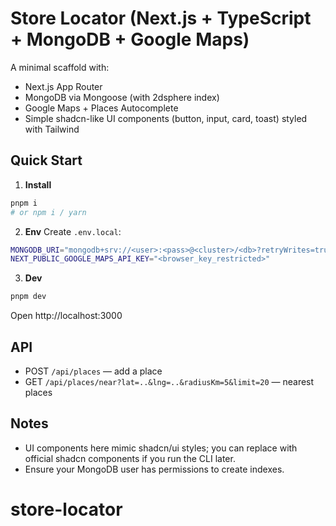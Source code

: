 # Store Locator (Next.js + TypeScript + MongoDB + Google Maps)

A minimal scaffold with:

- Next.js App Router
- MongoDB via Mongoose (with 2dsphere index)
- Google Maps + Places Autocomplete
- Simple shadcn-like UI components (button, input, card, toast) styled with Tailwind

## Quick Start

1. **Install**

```bash
pnpm i
# or npm i / yarn
```

2. **Env**
   Create `.env.local`:

```bash
MONGODB_URI="mongodb+srv://<user>:<pass>@<cluster>/<db>?retryWrites=true&w=majority"
NEXT_PUBLIC_GOOGLE_MAPS_API_KEY="<browser_key_restricted>"
```

3. **Dev**

```bash
pnpm dev
```

Open http://localhost:3000

## API

- POST `/api/places` — add a place
- GET `/api/places/near?lat=..&lng=..&radiusKm=5&limit=20` — nearest places

## Notes

- UI components here mimic shadcn/ui styles; you can replace with official shadcn components if you run the CLI later.
- Ensure your MongoDB user has permissions to create indexes.

# store-locator
